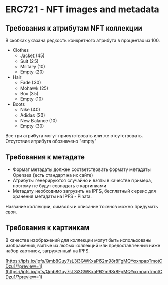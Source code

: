 # ERC721 - NFT images and metadata

## Требования к атрибутам NFT коллекции

В скобках указана редкость конкретного атрибута в процентах из 100.

- Clothes
  - Jacket (45)
  - Suit (25)
  - Military (10)
  - Empty (20)
- Hair
  - Fade (30)
  - Mohawk (25)
  - Box (35)
  - Empty (10)
- Boots
  - Nike (40)
  - Adidas (20)
  - New Balance (10)
  - Empty (30)

Все три атрибута могут присутствовать или же отсутствовать. Отсутствие атрибута обозначено "empty"

## Требования к метадате

- Формат метадаты должен соответствовать формату метадаты Opensea (есть стандарт на их сайте)
- Атрибуты генерируются случайно и взяты в качестве примера, поэтому не будут совпадать с картинками
- Метадату необходимо загрузить на IPFS, бесплатный сервис для хранения метадаты на IPFS - Pinata.

Название коллекции, символы и описание токенов можно придумать свои.

## Требования к картинкам

В качестве изображений для коллекции могут быть использованы изображения, взятые из любых коллекций или предоставленный ниже набор картинок, загруженный на IPFS.

[https://ipfs.io/ipfs/Qmb8Guy7sL3i3GWKxaP62m98r8FgMQYoxnpapTmotCDzu1/?preview=1](https://ipfs.io/ipfs/Qmb8Guy7sL3i3GWKxaP62m98r8FgMQYoxnpapTmotCDzu1/?preview=1)
